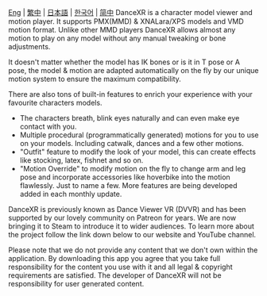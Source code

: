 [Eng](/dancexr/listing/steam) | [繁中](/tw/dancexr/listing/steam) | [日本語](/jp/dancexr/listing/steam) | [한국어](/kr/dancexr/listing/steam) | [简中](/zh/dancexr/listing/steam)
DanceXR is a character model viewer and motion player. It supports PMX(MMD) & XNALara/XPS models and VMD motion format. Unlike other MMD players DanceXR allows almost any motion to play on any model without any manual tweaking or bone adjustments. 

It doesn't matter whether the model has IK bones or is it in T pose or A pose, the model & motion are adapted automatically on the fly by our unique motion system to ensure the maximum compatibility.

There are also tons of built-in features to enrich your experience with your favourite characters models. 
* The characters breath, blink eyes naturally and can even make eye contact with you. 
* Multiple procedural (programmatically generated) motions for you to use on your models. Including catwalk, dances and a few other motions.
* "Outfit" feature to modify the look of your model, this can create effects like stocking, latex, fishnet and so on.
* "Motion Override" to modify motion on the fly to change arm and leg pose and incorporate accessories like hoverbike into the motion flawlessly.
Just to name a few. More features are being developed added in each monthly update.  

DanceXR is previously known as Dance Viewer VR (DVVR) and has been supported by our lovely community on Patreon for years. We are now bringing it to Steam to introduce it to wider audiences. To learn more about the project follow the link down below to our website and YouTube channel. 

Please note that we do not provide any content that we don't own within the application. By downloading this app you agree that you take full responsibility for the content you use with it and all legal & copyright requirements are satisfied. The developer of DanceXR will not be responsibility for user generated content.